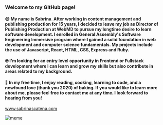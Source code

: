 ### Welcome to my GitHub page!

#### 😊 My name is Sabrina. After working in content management and publishing production for 15 years, I decided to leave my job as Director of Publishing Production at WebMD to pursue my longtime desire to learn software development. I enrolled in General Assembly's Software Engineering Immersive program where I gained a solid foundation in web development and computer science fundamentals. My projects include the use of Javascript, React, HTML, CSS, Express and Ruby.

#### 🤓 I'm looking for an entry level opportunity in Frontend or Fullstack development where I can learn and grow my skills but also contribute in areas related to my background. 

#### 🥳 In my free time, I enjoy reading, cooking, learning to code, and a newfound love (thank you 2020) of baking. If you would like to learn more about me, please feel free to contact me at any time. I look forward to hearing from you!

www.sabrinascatena.com 

![meme](https://media.giphy.com/media/9PhdJO4CMfyfXDCnko/giphy.gif)


<!--
**spscatena/spscatena** is a ✨ _special_ ✨ repository because its `README.md` (this file) appears on your GitHub profile.

Here are some ideas to get you started:

- 🔭 I’m currently working on ...
- 🌱 I’m currently learning ...
- 👯 I’m looking to collaborate on ...
- 🤔 I’m looking for help with ...
- 💬 Ask me about ...
- 📫 How to reach me: ...
- 😄 Pronouns: ...
- ⚡ Fun fact: ...
-->
